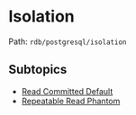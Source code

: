 # Isolation

Path: `rdb/postgresql/isolation`

## Subtopics
- [Read Committed Default](./read_committed_default/README.md)
- [Repeatable Read Phantom](./repeatable_read_phantom/README.md)
